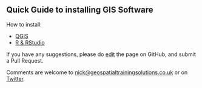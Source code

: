## Quick Guide to installing GIS Software

How to install:
- [QGIS](qgis)
- [R & RStudio](r-rstudio)

If you have any suggestions, please do [edit](https://github.com/nickbearman/installing-software/edit/gh-pages/index.md) the page on GitHub, and submit a Pull Request.

Comments are welcome to [nick@geospatialtrainingsolutions.co.uk](mailto:nick@geospatialtrainingsolutions.co.uk) or on [Twitter](https://www.twitter.com/nickbearmanuk). 

